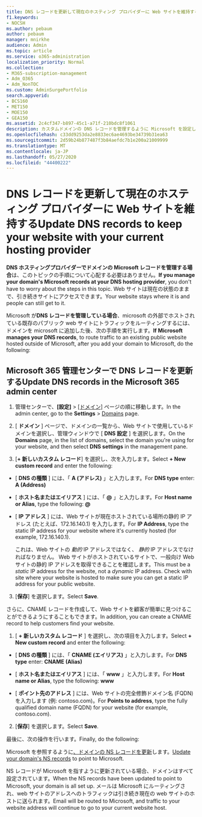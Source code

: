 ```yaml
---
title: DNS レコードを更新して現在のホスティング プロバイダーに Web サイトを維持する
f1.keywords:
- NOCSH
ms.author: pebaum
author: pebaum
manager: mnirkhe
audience: Admin
ms.topic: article
ms.service: o365-administration
localization_priority: Normal
ms.collection:
- M365-subscription-management
- Adm_O365
- Adm_NonTOC
ms.custom: AdminSurgePortfolio
search.appverid:
- BCS160
- MET150
- MOE150
- GEA150
ms.assetid: 2c4cf347-b897-45c1-a71f-210bdc8f1061
description: カスタムドメインの DNS レコードを管理するように Microsoft を設定している場合は、Microsoft 外でホストされている既存のパブリック web サイトにトラフィックをルーティングする方法について説明します。
ms.openlocfilehash: c33dd9253da2e8833ec6ae4693be34739b31ea63
ms.sourcegitcommit: 2d59b24b877487f3b84aefdc7b1e200a21009999
ms.translationtype: MT
ms.contentlocale: ja-JP
ms.lasthandoff: 05/27/2020
ms.locfileid: "44400222"
---
```

# <a name="update-dns-records-to-keep-your-website-with-your-current-hosting-provider"></a><span data-ttu-id="7d4e1-103">DNS レコードを更新して現在のホスティング プロバイダーに Web サイトを維持する</span><span class="sxs-lookup"><span data-stu-id="7d4e1-103">Update DNS records to keep your website with your current hosting provider</span></span>

 <span data-ttu-id="7d4e1-104">**DNS ホスティングプロバイダーでドメインの Microsoft レコードを管理する場合**は、このトピックの手順について心配する必要はありません。</span><span class="sxs-lookup"><span data-stu-id="7d4e1-104">**If you manage your domain's Microsoft records at your DNS hosting provider**, you don't have to worry about the steps in this topic.</span></span> <span data-ttu-id="7d4e1-105">Web サイトは現在の状態のままで、引き続きサイトにアクセスできます。</span><span class="sxs-lookup"><span data-stu-id="7d4e1-105">Your website stays where it is and people can still get to it.</span></span> 
  
 <span data-ttu-id="7d4e1-106">Microsoft が**DNS レコードを管理している場合**、microsoft の外部でホストされている既存のパブリック web サイトにトラフィックをルーティングするには、ドメインを microsoft に追加した後、次の手順を実行します。</span><span class="sxs-lookup"><span data-stu-id="7d4e1-106">**If Microsoft manages your DNS records**, to route traffic to an existing public website hosted outside of Microsoft, after you add your domain to Microsoft, do the following:</span></span> 
  
## <a name="update-dns-records-in-the-microsoft-365-admin-center"></a><span data-ttu-id="7d4e1-107">Microsoft 365 管理センターで DNS レコードを更新する</span><span class="sxs-lookup"><span data-stu-id="7d4e1-107">Update DNS records in the Microsoft 365 admin center</span></span>
1. <span data-ttu-id="7d4e1-108">管理センターで、**[設定]** \> <a href="https://go.microsoft.com/fwlink/p/?linkid=834818" target="_blank">[ドメイン]</a> ページの順に移動します。</span><span class="sxs-lookup"><span data-stu-id="7d4e1-108">In the admin center, go to the **Settings** \> <a href="https://go.microsoft.com/fwlink/p/?linkid=834818" target="_blank">Domains</a> page.</span></span>

2. <span data-ttu-id="7d4e1-109">[ **ドメイン** ] ページで、ドメインの一覧から、Web サイトで使用しているドメインを選択し、管理ウィンドウで [ **DNS 設定** ] を選択します。</span><span class="sxs-lookup"><span data-stu-id="7d4e1-109">On the **Domains** page, in the list of domains, select the domain you're using for your website, and then select **DNS settings** in the management pane.</span></span> 
    
3. <span data-ttu-id="7d4e1-110">[**+ 新しいカスタム レコード**] を選択し、次を入力します。</span><span class="sxs-lookup"><span data-stu-id="7d4e1-110">Select **+ New custom record** and enter the following:</span></span> 
    
  - <span data-ttu-id="7d4e1-111">[ **DNS の種類** ] には、「 **A (アドレス)** 」と入力します。</span><span class="sxs-lookup"><span data-stu-id="7d4e1-111">For **DNS type** enter: **A (Address)**</span></span>
    
  - <span data-ttu-id="7d4e1-112">[ **ホスト名またはエイリアス** ] には、「 **@** 」と入力します。</span><span class="sxs-lookup"><span data-stu-id="7d4e1-112">For **Host name or Alias**, type the following: **@**</span></span>
    
  - <span data-ttu-id="7d4e1-113">[ **IP アドレス** ] には、Web サイトが現在ホストされている場所の静的 IP アドレス (たとえば、172.16.140.1) を入力します。</span><span class="sxs-lookup"><span data-stu-id="7d4e1-113">For **IP Address**, type the static IP address for your website where it's currently hosted (for example, 172.16.140.1).</span></span> 
    
    <span data-ttu-id="7d4e1-p102">これは、Web サイトの *動的*  IP アドレスではなく、  *静的*  IP アドレスでなければなりません。 Web サイトがホストされているサイトで、一般向け Web サイトの静的 IP アドレスを取得できることを確認します。</span><span class="sxs-lookup"><span data-stu-id="7d4e1-p102">This must be a  *static*  IP address for the website, not a  *dynamic*  IP address. Check with site where your website is hosted to make sure you can get a static IP address for your public website.</span></span> 
    
3. <span data-ttu-id="7d4e1-116">[**保存**] を選択します。</span><span class="sxs-lookup"><span data-stu-id="7d4e1-116">Select **Save**.</span></span> 
    
<span data-ttu-id="7d4e1-117">さらに、CNAME レコードを作成して、Web サイトを顧客が簡単に見つけることができるようにすることもできます。</span><span class="sxs-lookup"><span data-stu-id="7d4e1-117">In addition, you can create a CNAME record to help customers find your website.</span></span>
  
1. <span data-ttu-id="7d4e1-118">[ **+ 新しいカスタム レコード** ] を選択し、次の項目を入力します。</span><span class="sxs-lookup"><span data-stu-id="7d4e1-118">Select **+ New custom record** and enter the following:</span></span> 
    
  - <span data-ttu-id="7d4e1-119">[ **DNS の種類** ] には、「 **CNAME (エイリアス)** 」と入力します。</span><span class="sxs-lookup"><span data-stu-id="7d4e1-119">For **DNS type** enter: **CNAME (Alias)**</span></span>
    
  - <span data-ttu-id="7d4e1-120">[ **ホスト名またはエイリアス** ] には、「 **www** 」と入力します。</span><span class="sxs-lookup"><span data-stu-id="7d4e1-120">For **Host name or Alias**, type the following: **www**</span></span>
    
  - <span data-ttu-id="7d4e1-121">[ **ポイント先のアドレス** ] には、Web サイトの完全修飾ドメイン名 (FQDN) を入力します (例: contoso.com)。</span><span class="sxs-lookup"><span data-stu-id="7d4e1-121">For **Points to address**, type the fully qualified domain name (FQDN) for your website (for example, contoso.com).</span></span> 
    
2. <span data-ttu-id="7d4e1-122">[**保存**] を選択します。</span><span class="sxs-lookup"><span data-stu-id="7d4e1-122">Select **Save**.</span></span> 
    
<span data-ttu-id="7d4e1-123">最後に、次の操作を行います。</span><span class="sxs-lookup"><span data-stu-id="7d4e1-123">Finally, do the following:</span></span>
  
<span data-ttu-id="7d4e1-124">Microsoft を参照するように[、ドメインの NS レコードを更新](https://docs.microsoft.com/microsoft-365/admin/get-help-with-domains/set-up-your-domain-host-specific-instructions)します。</span><span class="sxs-lookup"><span data-stu-id="7d4e1-124">[Update your domain's NS records](https://docs.microsoft.com/microsoft-365/admin/get-help-with-domains/set-up-your-domain-host-specific-instructions) to point to Microsoft.</span></span> 
  
<span data-ttu-id="7d4e1-125">NS レコードが Microsoft を指すように更新されている場合、ドメインはすべて設定されています。</span><span class="sxs-lookup"><span data-stu-id="7d4e1-125">When the NS records have been updated to point to Microsoft, your domain is all set up.</span></span> <span data-ttu-id="7d4e1-126">メールは Microsoft にルーティングされ、web サイトのアドレスへのトラフィックは引き続き現在の web サイトのホストに送られます。</span><span class="sxs-lookup"><span data-stu-id="7d4e1-126">Email will be routed to Microsoft, and traffic to your website address will continue to go to your current website host.</span></span>
 
